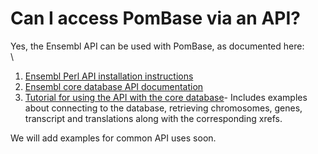 # Can I access PomBase via an API?
<!-- pombase_categories: Tools and Resources -->

Yes, the Ensembl API can be used with PomBase, as documented here:\
\

1.  [Ensembl Perl API installation     instructions](http://genomebrowser.pombase.org/info/docs/api/api_installation.html)
2.  [Ensembl core database API     documentation](http://www.ensembl.org/info/docs/Doxygen/core-api/index.html)
3.  [Tutorial for using the API with the core     database](http://genomebrowser.pombase.org/info/docs/api/core/core_tutorial.html)-
    Includes examples about connecting to the database, retrieving
    chromosomes, genes, transcript and translations along with the
    corresponding xrefs.

We will add examples for common API uses soon.

